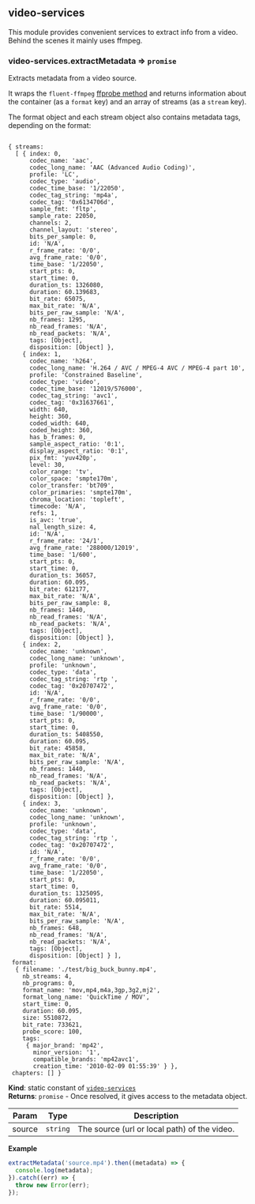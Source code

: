 <a name="module_video-services"></a>

## video-services
This module provides convenient services to extract info from a video.
</br>Behind the scenes it mainly uses ffmpeg.

<a name="module_video-services.extractMetadata"></a>

### video-services.extractMetadata ⇒ <code>promise</code>
Extracts metadata from a video source.

It wraps the `fluent-ffmpeg` <a href="https://github.com/fluent-ffmpeg/node-fluent-ffmpeg/blob/master/README.md#reading-video-metadata">ffprobe method</a>
and returns information about the container (as a `format` key) and an array of streams (as a `stream` key).

The format object and each stream object also contains metadata tags, depending on the format:

<pre><code>
{ streams:
  [ { index: 0,
      codec_name: 'aac',
      codec_long_name: 'AAC (Advanced Audio Coding)',
      profile: 'LC',
      codec_type: 'audio',
      codec_time_base: '1/22050',
      codec_tag_string: 'mp4a',
      codec_tag: '0x6134706d',
      sample_fmt: 'fltp',
      sample_rate: 22050,
      channels: 2,
      channel_layout: 'stereo',
      bits_per_sample: 0,
      id: 'N/A',
      r_frame_rate: '0/0',
      avg_frame_rate: '0/0',
      time_base: '1/22050',
      start_pts: 0,
      start_time: 0,
      duration_ts: 1326080,
      duration: 60.139683,
      bit_rate: 65075,
      max_bit_rate: 'N/A',
      bits_per_raw_sample: 'N/A',
      nb_frames: 1295,
      nb_read_frames: 'N/A',
      nb_read_packets: 'N/A',
      tags: [Object],
      disposition: [Object] },
    { index: 1,
      codec_name: 'h264',
      codec_long_name: 'H.264 / AVC / MPEG-4 AVC / MPEG-4 part 10',
      profile: 'Constrained Baseline',
      codec_type: 'video',
      codec_time_base: '12019/576000',
      codec_tag_string: 'avc1',
      codec_tag: '0x31637661',
      width: 640,
      height: 360,
      coded_width: 640,
      coded_height: 360,
      has_b_frames: 0,
      sample_aspect_ratio: '0:1',
      display_aspect_ratio: '0:1',
      pix_fmt: 'yuv420p',
      level: 30,
      color_range: 'tv',
      color_space: 'smpte170m',
      color_transfer: 'bt709',
      color_primaries: 'smpte170m',
      chroma_location: 'topleft',
      timecode: 'N/A',
      refs: 1,
      is_avc: 'true',
      nal_length_size: 4,
      id: 'N/A',
      r_frame_rate: '24/1',
      avg_frame_rate: '288000/12019',
      time_base: '1/600',
      start_pts: 0,
      start_time: 0,
      duration_ts: 36057,
      duration: 60.095,
      bit_rate: 612177,
      max_bit_rate: 'N/A',
      bits_per_raw_sample: 8,
      nb_frames: 1440,
      nb_read_frames: 'N/A',
      nb_read_packets: 'N/A',
      tags: [Object],
      disposition: [Object] },
    { index: 2,
      codec_name: 'unknown',
      codec_long_name: 'unknown',
      profile: 'unknown',
      codec_type: 'data',
      codec_tag_string: 'rtp ',
      codec_tag: '0x20707472',
      id: 'N/A',
      r_frame_rate: '0/0',
      avg_frame_rate: '0/0',
      time_base: '1/90000',
      start_pts: 0,
      start_time: 0,
      duration_ts: 5408550,
      duration: 60.095,
      bit_rate: 45858,
      max_bit_rate: 'N/A',
      bits_per_raw_sample: 'N/A',
      nb_frames: 1440,
      nb_read_frames: 'N/A',
      nb_read_packets: 'N/A',
      tags: [Object],
      disposition: [Object] },
    { index: 3,
      codec_name: 'unknown',
      codec_long_name: 'unknown',
      profile: 'unknown',
      codec_type: 'data',
      codec_tag_string: 'rtp ',
      codec_tag: '0x20707472',
      id: 'N/A',
      r_frame_rate: '0/0',
      avg_frame_rate: '0/0',
      time_base: '1/22050',
      start_pts: 0,
      start_time: 0,
      duration_ts: 1325095,
      duration: 60.095011,
      bit_rate: 5514,
      max_bit_rate: 'N/A',
      bits_per_raw_sample: 'N/A',
      nb_frames: 648,
      nb_read_frames: 'N/A',
      nb_read_packets: 'N/A',
      tags: [Object],
      disposition: [Object] } ],
 format:
  { filename: './test/big_buck_bunny.mp4',
    nb_streams: 4,
    nb_programs: 0,
    format_name: 'mov,mp4,m4a,3gp,3g2,mj2',
    format_long_name: 'QuickTime / MOV',
    start_time: 0,
    duration: 60.095,
    size: 5510872,
    bit_rate: 733621,
    probe_score: 100,
    tags:
     { major_brand: 'mp42',
       minor_version: '1',
       compatible_brands: 'mp42avc1',
       creation_time: '2010-02-09 01:55:39' } },
 chapters: [] }
</code></pre>

**Kind**: static constant of <code>[video-services](#module_video-services)</code>  
**Returns**: <code>promise</code> - Once resolved, it gives access to the metadata object.  

| Param | Type | Description |
| --- | --- | --- |
| source | <code>string</code> | The source (url or local path) of the video. |

**Example**  
```js
extractMetadata('source.mp4').then((metadata) => {
  console.log(metadata);
}).catch((err) => {
  throw new Error(err);
});
```

